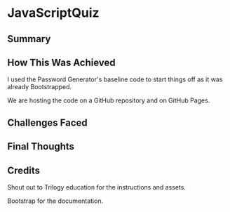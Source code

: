 # JavaScriptQuiz

## Summary



## How This Was Achieved

I used the Password Generator's baseline code to start things off as it was already Bootstrapped.

We are hosting the code on a GitHub repository and on GitHub Pages.

## Challenges Faced



## Final Thoughts


## Credits

Shout out to Trilogy education for the instructions and assets.

Bootstrap for the documentation.
